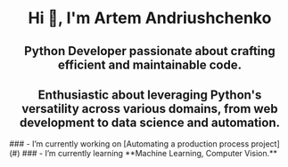 <h1 align="center">Hi 👋, I'm Artem Andriushchenko </h1>
<h2 align="center">Python Developer passionate about crafting efficient and maintainable code.</h2>
<h2 align="center">Enthusiastic about leveraging Python's versatility across various domains, from web development to data science and automation.</h2>
### - I’m currently working on [Automating a production process project](#)
### - I’m currently learning **Machine Learning, Computer Vision.**
